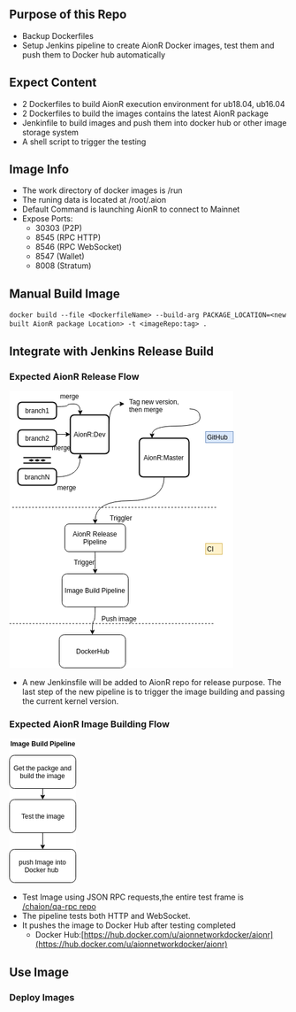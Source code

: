 ## Purpose of this Repo
* Backup Dockerfiles
* Setup Jenkins pipeline to create AionR Docker images, test them and push them to Docker hub automatically


## Expect Content
* 2 Dockerfiles to build AionR execution environment for ub18.04, ub16.04
* 2 Dockerfiles to build the images contains the latest AionR package
* Jenkinfile to build images and push them into docker hub or other image storage system
* A shell script to trigger the testing

## Image Info
* The work directory of docker images is /run
* The runing data is located at /root/.aion
* Default Command is launching AionR to connect to Mainnet
* Expose Ports:
  * 30303 (P2P)
  * 8545 (RPC HTTP)
  * 8546 (RPC WebSocket)
  * 8547 (Wallet)
  * 8008 (Stratum)

## Manual Build Image

```
docker build --file <DockerfileName> --build-arg PACKAGE_LOCATION=<new built AionR package Location> -t <imageRepo:tag> .
```


## Integrate with Jenkins Release Build
### Expected AionR Release Flow
![Image_building_flow](./flowImages/Image_building_flow.png)
* A new Jenkinsfile will be added to AionR repo for release purpose. The last step of the new pipeline is to trigger the image building and passing the current kernel version.  

### Expected AionR Image Building Flow
![pipeline_flow](./flowImages/pipeline_flow.png)
* Test Image using JSON RPC requests,the entire test frame is [/chaion/qa-rpc repo](/chaion/qa-rpc)
* The pipeline tests both HTTP and WebSocket.
* It pushes the image to Docker Hub after testing completed
  * Docker Hub:[https://hub.docker.com/u/aionnetworkdocker/aionr](https://hub.docker.com/u/aionnetworkdocker/aionr)


## Use Image
### Deploy Images
